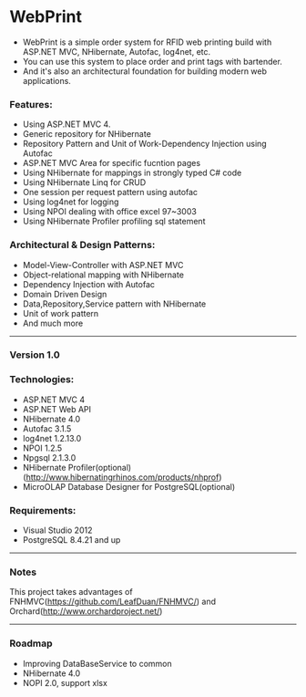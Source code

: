 WebPrint
======
* WebPrint is a simple order system for RFID web printing build with ASP.NET MVC, NHibernate, Autofac, log4net, etc.
* You can use this system to place order and print tags with bartender.
* And it's also an architectural foundation for building modern web applications.


### Features:
* Using ASP.NET MVC 4.
* Generic repository for NHibernate
* Repository Pattern and Unit of Work-Dependency Injection using Autofac
* ASP.NET MVC Area for specific fucntion pages
* Using NHibernate for mappings in strongly typed C# code
* Using NHibernate Linq for CRUD
* One session per request pattern using autofac
* Using log4net for logging
* Using NPOI dealing with office excel 97~3003
* Using NHibernate Profiler profiling sql statement

### Architectural & Design Patterns:
* Model-View-Controller with ASP.NET MVC
* Object-relational mapping with NHibernate
* Dependency Injection with Autofac
* Domain Driven Design
* Data,Repository,Service pattern with NHibernate
* Unit of work pattern
* And much more


--------------------------------------------------------------------------------------------------

### Version 1.0

### Technologies:
* ASP.NET MVC 4 
* ASP.NET Web API
* NHibernate 4.0
* Autofac 3.1.5
* log4net 1.2.13.0
* NPOI 1.2.5
* Npgsql 2.1.3.0
* NHibernate Profiler(optional)(http://www.hibernatingrhinos.com/products/nhprof)
* MicroOLAP Database Designer for PostgreSQL(optional) 

### Requirements:
* Visual Studio 2012
* PostgreSQL 8.4.21 and up


--------------------------------------------------------------------------------------------------

### Notes
This project takes advantages of FNHMVC(https://github.com/LeafDuan/FNHMVC/) and Orchard(http://www.orchardproject.net/)

--------------------------------------------------------------------------------------------------
### Roadmap
* Improving DataBaseService to common
* NHibernate 4.0
* NOPI 2.0, support xlsx


